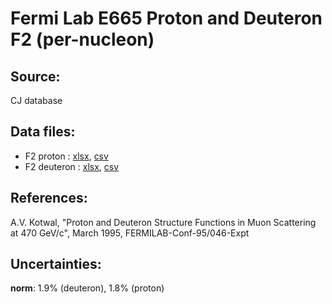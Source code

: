# Fermi Lab E665 Proton and Deuteron F2 (per-nucleon)
## Source: 
CJ database 

## Data files: 
  * F2    proton   : [xlsx](../data/JAM/10062.xlsx), [csv](../data/JAM/csv/10062.csv)  
  * F2    deuteron : [xlsx](../data/JAM/10063.xlsx), [csv](../data/JAM/csv/10063.csv)  

## References:
A.V. Kotwal, "Proton and Deuteron Structure Functions in Muon Scattering 
at 470 GeV/c", March 1995, FERMILAB-Conf-95/046-Expt

## Uncertainties:
__norm__: 1.9% (deuteron), 1.8% (proton)



